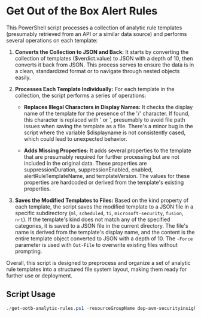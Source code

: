 # Get Out of the Box Alert Rules

This PowerShell script processes a collection of analytic rule templates (presumably retrieved from an API or a similar data source) and performs several operations on each template:

1. **Converts the Collection to JSON and Back:** It starts by converting the collection of templates ($verdict.value) to JSON with a depth of 10, then converts it back from JSON. This process serves to ensure the data is in a clean, standardized format or to navigate through nested objects easily.

2. **Processes Each Template Individually:** For each template in the collection, the script performs a series of operations:

    * **Replaces Illegal Characters in Display Names:** It checks the display name of the template for the presence of the '/' character. If found, this character is replaced with ' or ', presumably to avoid file path issues when saving the template as a file. There's a minor bug in the script where the variable $displayname is not consistently cased, which could lead to unexpected behavior.

    * **Adds Missing Properties:** It adds several properties to the template that are presumably required for further processing but are not included in the original data. These properties are suppressionDuration, suppressionEnabled, enabled, alertRuleTemplateName, and templateVersion. The values for these properties are hardcoded or derived from the template's existing properties.

3. **Saves the Modified Templates to Files:** Based on the kind property of each template, the script saves the modified template to a JSON file in a specific subdirectory (`ml`, `scheduled`, `ti`, `microsoft-security`, `fusion`, `nrt`). If the template's kind does not match any of the specified categories, it is saved to a JSON file in the current directory. The file's name is derived from the template's display name, and the content is the entire template object converted to JSON with a depth of 10. The `-Force` parameter is used with `Out-File` to overwrite existing files without prompting.

Overall, this script is designed to preprocess and organize a set of analytic rule templates into a structured file system layout, making them ready for further use or deployment.

## Script Usage

```powershell
./get-ootb-analytic-rules.ps1 -resourceGroupName dep-avm-securityinsights-alertrules-csocmin-rg -workspaceName dep-avm-law-csocmin
```

